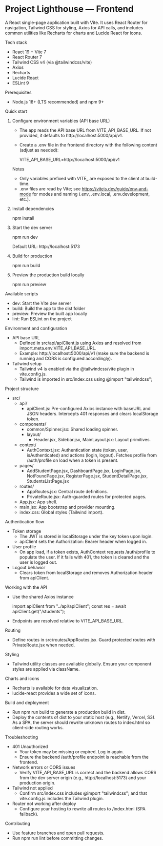 # Project Lighthouse — Frontend

A React single-page application built with Vite. It uses React Router for navigation, Tailwind CSS for styling, Axios for API calls, and includes common utilities like Recharts for charts and Lucide React for icons.

Tech stack
- React 19 + Vite 7
- React Router 7
- Tailwind CSS v4 (via @tailwindcss/vite)
- Axios
- Recharts
- Lucide React
- ESLint 9

Prerequisites
- Node.js 18+ (LTS recommended) and npm 9+

Quick start
1) Configure environment variables (API base URL)
   - The app reads the API base URL from VITE_API_BASE_URL. If not provided, it defaults to http://localhost:5000/api/v1.
   - Create a .env file in the frontend directory with the following content (adjust as needed):

     VITE_API_BASE_URL=http://localhost:5000/api/v1

   Notes
   - Only variables prefixed with VITE_ are exposed to the client at build-time.
   - .env files are read by Vite; see https://vitejs.dev/guide/env-and-mode for modes and naming (.env, .env.local, .env.development, etc.).

2) Install dependencies

   npm install

3) Start the dev server

   npm run dev

   Default URL: http://localhost:5173

4) Build for production

   npm run build

5) Preview the production build locally

   npm run preview

Available scripts
- dev: Start the Vite dev server
- build: Build the app to the dist folder
- preview: Preview the built app locally
- lint: Run ESLint on the project

Environment and configuration
- API base URL
  - Defined in src/api/apiClient.js using Axios and resolved from import.meta.env.VITE_API_BASE_URL.
  - Example: http://localhost:5000/api/v1 (make sure the backend is running and CORS is configured accordingly).
- Tailwind setup
  - Tailwind v4 is enabled via the @tailwindcss/vite plugin in vite.config.js.
  - Tailwind is imported in src/index.css using @import "tailwindcss";

Project structure
- src/
  - api/
    - apiClient.js: Pre-configured Axios instance with baseURL and JSON headers. Intercepts 401 responses and clears localStorage token.
  - components/
    - common/Spinner.jsx: Shared loading spinner.
    - layout/
      - Header.jsx, Sidebar.jsx, MainLayout.jsx: Layout primitives.
  - context/
    - AuthContext.jsx: Authentication state (token, user, isAuthenticated) and actions (login, logout). Fetches profile from /auth/profile on load when a token is present.
  - pages/
    - AddStudentPage.jsx, DashboardPage.jsx, LoginPage.jsx, NotFoundPage.jsx, RegisterPage.jsx, StudentDetailPage.jsx, StudentsListPage.jsx
  - routes/
    - AppRoutes.jsx: Central route definitions.
    - PrivateRoute.jsx: Auth-guarded routes for protected pages.
  - App.jsx: App shell.
  - main.jsx: App bootstrap and provider mounting.
  - index.css: Global styles (Tailwind import).

Authentication flow
- Token storage
  - The JWT is stored in localStorage under the key token upon login.
  - apiClient sets the Authorization: Bearer <token> header when logged in.
- User profile
  - On app load, if a token exists, AuthContext requests /auth/profile to populate the user. If it fails with 401, the token is cleared and the user is logged out.
- Logout behavior
  - Clears token from localStorage and removes Authorization header from apiClient.

Working with the API
- Use the shared Axios instance

  import apiClient from "../api/apiClient";
  const res = await apiClient.get("/students");

- Endpoints are resolved relative to VITE_API_BASE_URL.

Routing
- Define routes in src/routes/AppRoutes.jsx. Guard protected routes with PrivateRoute.jsx when needed.

Styling
- Tailwind utility classes are available globally. Ensure your component styles are applied via className.

Charts and icons
- Recharts is available for data visualization.
- lucide-react provides a wide set of icons.

Build and deployment
- Run npm run build to generate a production build in dist.
- Deploy the contents of dist to your static host (e.g., Netlify, Vercel, S3). As a SPA, the server should rewrite unknown routes to index.html so client-side routing works.

Troubleshooting
- 401 Unauthorized
  - Your token may be missing or expired. Log in again.
  - Ensure the backend /auth/profile endpoint is reachable from the frontend.
- Network errors or CORS issues
  - Verify VITE_API_BASE_URL is correct and the backend allows CORS from the dev server origin (e.g., http://localhost:5173) and your production origin.
- Tailwind not applied
  - Confirm src/index.css includes @import "tailwindcss"; and that vite.config.js includes the Tailwind plugin.
- Router not working after deploy
  - Configure your hosting to rewrite all routes to /index.html (SPA fallback).

Contributing
- Use feature branches and open pull requests.
- Run npm run lint before committing changes.
